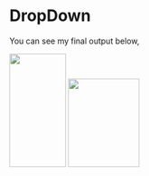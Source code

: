 # DropDown

You can see my final output below,

<img src="https://user-images.githubusercontent.com/55725137/157821080-89093638-993a-41fb-a029-b7af2dc32fd3.jpeg" width="100" height="200">

<img src="https://user-images.githubusercontent.com/55725137/157821108-16ec0c2f-aac5-49b9-96b8-2506a640431b.jpeg" width=50% height=20%>
